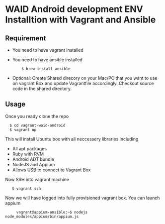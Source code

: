 # WAID Android development ENV Installtion with Vagrant and Ansible


## Requirement

* You need to have vagrant installed
* You need to have ansible installed

          $ brew install ansible

* Optional: Create Shared direcory on your Mac/PC that you want to use on vagrant Box and update Vagrantfile accordingly. Checkout source code in the shared directory.

## Usage

Once you ready clone the repo

      $ cd vagrant-waid-android
      $ vagrant up

This will install Ubuntu box with all neccessery libraries including

* All apt packages
* Ruby with RVM
* Android ADT bundle
* NodeJS and Appium
* Allows USB to connect to Vagrant Box

Now SSH into vagrant machine

       $ vagrant ssh

Now we will have logged into fully provisioned vagrant box. You can launch appium

         vagrant@appium-ansible:~$ nodejs node_modules/appium/bin/appium.js
